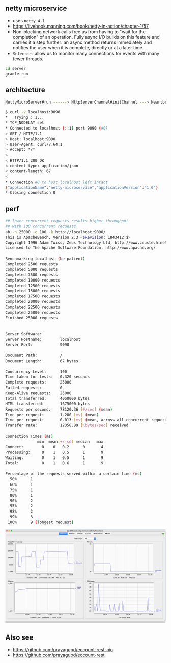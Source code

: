 netty microservice
-----------------

- uses `netty 4.1`
- https://livebook.manning.com/book/netty-in-action/chapter-1/57
- Non-blocking network calls free us from having to "wait for the completion" of an operation. 
  Fully async I/O builds on this feature and carries it a step further: an async method returns immediately and 
  notifies the user when it is complete, directly or at a later time.
- `Selectors` allow us to monitor many connections for events with many fewer threads.


```bash
cd server
gradle run
```

architecture
------------

```bash
NettyMicroServer#run ------> HttpServerChannel#initChannel ---> HeartbeatServerHandler#channelRead0
```


```bash
$ curl -v localhost:9090
*   Trying ::1...
* TCP_NODELAY set
* Connected to localhost (::1) port 9090 (#0)
> GET / HTTP/1.1
> Host: localhost:9090
> User-Agent: curl/7.64.1
> Accept: */*
> 
< HTTP/1.1 200 OK
< content-type: application/json
< content-length: 67
< 
* Connection #0 to host localhost left intact
{"applicationName":"netty-microservice","applicationVersion":"1.0"}
* Closing connection 0
```

perf
----

```bash
## lower concurrent requests results higher throughput
## with 100 concurrent requests
ab -n 25000 -c 100 -k http://localhost:9090/
This is ApacheBench, Version 2.3 <$Revision: 1843412 $>
Copyright 1996 Adam Twiss, Zeus Technology Ltd, http://www.zeustech.net/
Licensed to The Apache Software Foundation, http://www.apache.org/

Benchmarking localhost (be patient)
Completed 2500 requests
Completed 5000 requests
Completed 7500 requests
Completed 10000 requests
Completed 12500 requests
Completed 15000 requests
Completed 17500 requests
Completed 20000 requests
Completed 22500 requests
Completed 25000 requests
Finished 25000 requests


Server Software:        
Server Hostname:        localhost
Server Port:            9090

Document Path:          /
Document Length:        67 bytes

Concurrency Level:      100
Time taken for tests:   0.320 seconds
Complete requests:      25000
Failed requests:        0
Keep-Alive requests:    25000
Total transferred:      4050000 bytes
HTML transferred:       1675000 bytes
Requests per second:    78120.36 [#/sec] (mean)
Time per request:       1.280 [ms] (mean)
Time per request:       0.013 [ms] (mean, across all concurrent requests)
Transfer rate:          12358.89 [Kbytes/sec] received

Connection Times (ms)
              min  mean[+/-sd] median   max
Connect:        0    0   0.2      0       4
Processing:     0    1   0.5      1       9
Waiting:        0    1   0.5      1       9
Total:          0    1   0.6      1       9

Percentage of the requests served within a certain time (ms)
  50%      1
  66%      1
  75%      1
  80%      1
  90%      2
  95%      2
  98%      2
  99%      3
 100%      9 (longest request)
 ```
 
![](netty_http_perf_2020.png)

Also see
-----

- https://github.com/prayagupd/eccount-rest-nio
- https://github.com/prayagupd/eccount-rest
